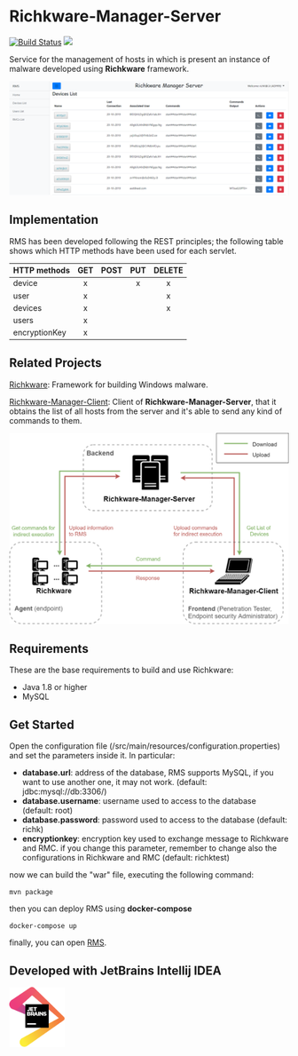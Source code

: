 # Richkware-Manager-Server
[![Build Status](https://travis-ci.org/richkmeli/Richkware-Manager-Server.svg?branch=master)](https://travis-ci.org/richkmeli/Richkware-Manager-Server)
[![](https://jitpack.io/v/richkmeli/Richkware-Manager-Server.svg)](https://jitpack.io/#richkmeli/Richkware-Manager-Server)


Service for the management of hosts in which is present an instance of malware developed using **Richkware** framework.

![](https://raw.githubusercontent.com/richkmeli/richkmeli.github.io/master/Richkware/GUI/RMS/RMS.png)

## Implementation

RMS has been developed following the REST principles; the following table shows which HTTP methods have been used for each servlet.

|  HTTP methods  | GET | POST | PUT | DELETE |
|--------------|:----:|:---:|:---:|:------:|
| device | x | | x | x |
| user | x | | | x |
| devices | x | | | x |
| users | x | | | |
| encryptionKey | x | | | |


## Related Projects

[Richkware](https://github.com/richkmeli/Richkware): Framework for building Windows malware.

[Richkware-Manager-Client](https://github.com/richkmeli/Richkware-Manager-Client): Client of **Richkware-Manager-Server**, that it obtains the list of all hosts from the server and it's able to send any kind of commands to them.

![](https://raw.githubusercontent.com/richkmeli/richkmeli.github.io/master/Richkware/Diagram/RichkwareDiagram1.2.png)

## Requirements
These are the base requirements to build and use Richkware:

-   Java 1.8 or higher
-   MySQL

## Get Started

Open the configuration file (/src/main/resources/configuration.properties) and set the parameters inside it. In particular:

- __database.url__: address of the database, RMS supports MySQL, if you want to use another one, it may not work. (default: jdbc:mysql://db:3306/)
- __database.username__: username used to access to the database (default: root)
- __database.password__: password used to access to the database (default: richk)
- __encryptionkey__: encryption key used to exchange message to Richkware and RMC. if you change this parameter, remember to change also the configurations in Richkware and RMC (default: richktest)

now we can build the "war" file, executing the following command:
    
    mvn package

then you can deploy RMS using __docker-compose__

    docker-compose up

finally, you can open [RMS](http://0.0.0.0:8080/Richkware-Manager-Server/).

## Developed with JetBrains Intellij IDEA

<img src="https://raw.githubusercontent.com/richkmeli/richkmeli.github.io/master/Richkware/Jetbrains/jetbrains.svg" width="100" alt="Jetbrains Logo"/>
